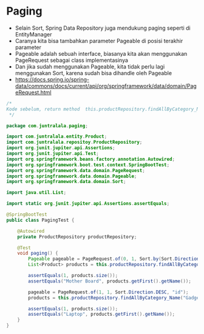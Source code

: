 # Paging
* Selain Sort, Spring Data Repository juga mendukung paging seperti di EntityManager
* Caranya kita bisa tambahkan parameter Pageable di posisi terakhir parameter
* Pageable adalah sebuah interface, biasanya kita akan menggunakan PageRequest sebagai class implementasinya
* Dan jika sudah menggunakan Pageable, kita tidak perlu lagi menggunakan Sort, karena sudah bisa dihandle oleh Pageable
* https://docs.spring.io/spring-data/commons/docs/current/api/org/springframework/data/domain/PageRequest.html 

```java
/*
Kode sebelum, return method  this.productRepository.findAllByCategory_Name("Gadget", pageable) menjadi Page<Product>
 */

package com.juntralala.paging;

import com.juntralala.entity.Product;
import com.juntralala.repositoy.ProductRepository;
import org.junit.jupiter.api.Assertions;
import org.junit.jupiter.api.Test;
import org.springframework.beans.factory.annotation.Autowired;
import org.springframework.boot.test.context.SpringBootTest;
import org.springframework.data.domain.PageRequest;
import org.springframework.data.domain.Pageable;
import org.springframework.data.domain.Sort;

import java.util.List;

import static org.junit.jupiter.api.Assertions.assertEquals;

@SpringBootTest
public class PagingTest {

    @Autowired
    private ProductRepository productRepository;

    @Test
    void paging() {
        Pageable pageable = PageRequest.of(0, 1, Sort.by(Sort.Direction.DESC, "id"));
        List<Product> products = this.productRepository.findAllByCategory_Name("Gadget", pageable);

        assertEquals(1, products.size());
        assertEquals("Mother Board", products.getFirst().getName());

        pageable = PageRequest.of(1, 1, Sort.Direction.DESC, "id");
        products = this.productRepository.findAllByCategory_Name("Gadget", pageable);

        assertEquals(1, products.size());
        assertEquals("Laptop", products.getFirst().getName());
    }
}
```
